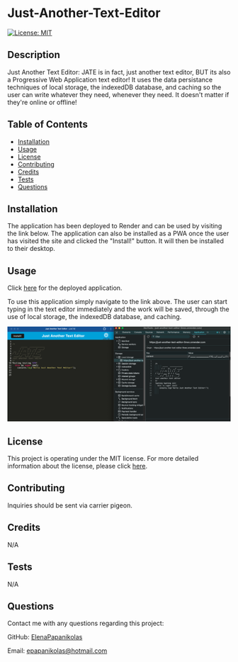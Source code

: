 
# Just-Another-Text-Editor
[![License: MIT](https://img.shields.io/badge/License-MIT-yellow.svg)](https://opensource.org/licenses/MIT)

## Description
Just Another Text Editor: JATE is in fact, just another text editor, BUT its also a Progressive Web Application text editor! It uses the data persistance techniques of local storage, the indexedDB database, and caching so the user can write whatever they need, whenever they need. It doesn't matter if they're online or offline!

## Table of Contents
* [Installation](#installation)
* [Usage](#usage)
* [License](#license)
* [Contributing](#contributing)
* [Credits](#credits)
* [Tests](#tests)
* [Questions](#questions)

## Installation
The application has been deployed to Render and can be used by visiting the link below. The application can also be installed as a PWA once the user has visited the site and clicked the "Install!" button. It will then be installed to their desktop.

## Usage
Click [here](https://just-another-text-editor-5nwx.onrender.com/) for the deployed application.

To use this application simply navigate to the link above. The user can start typing in the text editor immediately and the work will be saved, through the use of local storage, the indexedDB database, and caching.

![Screenshot of JATE](./client/src/images/jateScreenshot.png)

## License 
This project is operating under the MIT license. For more detailed information about the license, please click [here](https://opensource.org/licenses/MIT).

## Contributing 
Inquiries should be sent via carrier pigeon.

## Credits
N/A

## Tests
N/A

## Questions 
Contact me with any questions regarding this project:

GitHub: [ElenaPapanikolas](https://github.com/ElenaPapanikolas)

Email: epapanikolas@hotmail.com